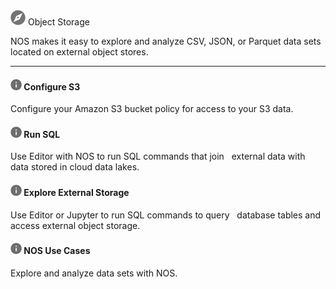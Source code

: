 ### 
![../Images/object-icn-storage.png](../Images/object-icn-storage.png) Object Storage

NOS makes it easy to explore and analyze CSV, JSON, or Parquet data sets located on external object stores. 

- - -

#### ![../Images/cov-icn-ovw_toc.png](../Images/cov-icn-ovw_toc.png) Configure S3

Configure your Amazon S3 bucket policy for access to your S3 data.
    
#### ![../Images/cov-icn-ovw_toc.png](../Images/cov-icn-ovw_toc.png) Run SQL

Use Editor with NOS to run SQL commands that join   external data with data stored in cloud data lakes.
  
#### ![../Images/cov-icn-ovw_toc.png](../Images/cov-icn-ovw_toc.png) Explore External Storage

Use Editor or Jupyter to run SQL commands to query   database tables and access external object storage.

#### ![../Images/cov-icn-ovw_toc.png](../Images/cov-icn-ovw_toc.png) NOS Use Cases

Explore and analyze data sets with NOS.